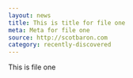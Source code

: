 ```yaml
---
layout: news
title: This is title for file one
meta: Meta for file one
source: http://scotbaron.com
category: recently-discovered
---
```


This is file one